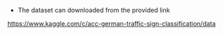 -    The dataset can downloaded from the provided link

https://www.kaggle.com/c/acc-german-traffic-sign-classification/data
